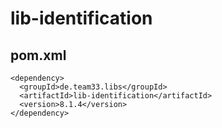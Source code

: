 # lib-identification

## pom.xml

    <dependency>
      <groupId>de.team33.libs</groupId>
      <artifactId>lib-identification</artifactId>
      <version>8.1.4</version>
    </dependency>